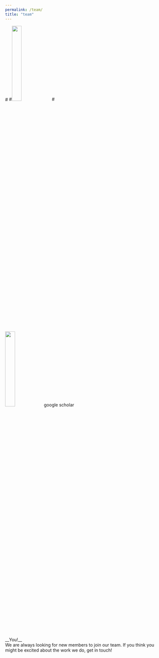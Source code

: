 ```yaml
---
permalink: /team/
title: "team"
---
```

#<left>
#<img src="monclalab/assets/images/Louise-Moncla-headshot.png" width="25%">
#</left>

<left>
<img src={{ site.baseurl }}{{/assets/images/Louise-Moncla-headshot.png }} width="25%>
<left>                                                                             
                                                                                 
__Principal Investigator__<br/>
Assistant Professor, Department of Pathobiology<br/>
School of Veterinary Medicine, University of Pennsylvania<br/>
[google scholar](https://scholar.google.com/citations?user=_myzKrwAAAAJ&hl=en)

<center>
<img src="">
</center>
__You!__<br/>
We are always looking for new members to join our team. If you think you might be excited about the work we do, get in touch! 
